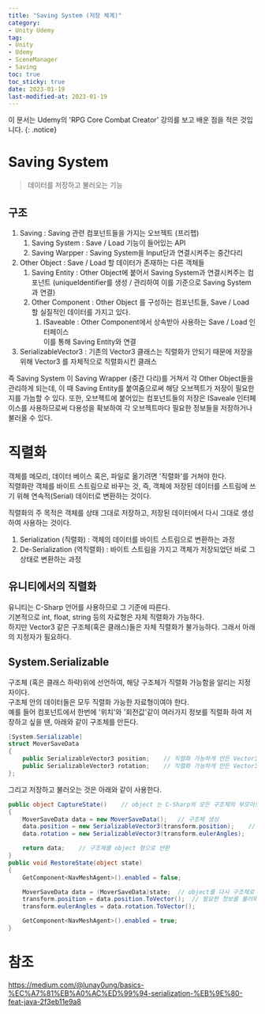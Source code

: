 ```yaml
---
title: "Saving System (저장 체계)"
category:
- Unity Udemy
tag:
- Unity
- Udemy
- SceneManager
- Saving
toc: true
toc_sticky: true
date: 2023-01-19
last-modified-at: 2023-01-19
---
```

이 문서는 Udemy의  'RPG Core Combat Creator' 강의를 보고 배운 점을 적은 것입니다.
{: .notice}

# Saving System 
> 데이터를 저장하고 불러오는 기능

## 구조
1. Saving : Saving 관련 컴포넌트들을 가지는 오브젝트 (프리펩)
    1. Saving System : Save / Load 기능이 들어있는 API
    2. Saving Warpper : Saving System을 Input단과 연결시켜주는 중간다리
2. Other Object : Save / Load 할 데이터가 존재하는 다른 객체들
    1. Saving Entity : Other Object에 붙어서 Saving System과 연결시켜주는 컴포넌트 (uniqueIdentifier를 생성 / 관리하여 이를 기준으로 Saving System과 연결)
    2. Other Component : Other Object 를 구성하는 컴포넌트들, Save / Load 할 실질적인 데이터를 가지고 있다.
        1. ISaveable : Other Component에서 상속받아 사용하는 Save / Load 인터페이스   
        이를 통해 Saving Entity와 연결
3. SerializableVector3 : 기존의 Vector3 클래스는 직렬화가 안되기 때문에 저장을 위해 Vector3 를 자체적으로 직렬화시킨 클래스

즉 Saving System 이 Saving Wrapper (중간 다리)를 거쳐서 각 Other Object들을 관리하게 되는데, 이 때 Saving Entity를 붙여줌으로써 해당 오브젝트가 저장이 필요한지를 가늠할 수 있다. 또한, 오브젝트에 붙어있는 컴포넌트들의 저장은 ISaveale 인터페이스를 사용하므로써 다용성을 확보하여 각 오브젝트마다 필요한 정보들을 저장하거나 불러올 수 있다.

# 직렬화
객체를 메모리, 데이터 베이스 혹은, 파일로 옮기려면 '직렬화'를 거쳐야 한다.   
직렬화란 객체를 바이트 스트림으로 바꾸는 것, 즉, 객체에 저장된 데이터를 스트림에 쓰기 위해 연속적(Serial) 데이터로 변환하는 것이다.

직렬화의 주 목적은 객체를 상태 그대로 저장하고, 저장된 데이터에서 다시 그대로 생성하여 사용하는 것이다.
1. Serialization (직렬화) : 객체의 데이터를 바이트 스트림으로 변환하는 과정
2. De-Serialization (역직렬화) : 바이트 스트림을 가지고 객체가 저장되었던 바로 그 상태로 변환하는 과정

## 유니티에서의 직렬화
유니티는 C-Sharp 언어를 사용하므로 그 기준에 따른다.   
기본적으로 int, float, string 등의 자료형은 자체 직렬화가 가능하다.   
하지만 Vector3 같은 구조체(혹은 클래스)들은 자체 직렬화가 불가능하다. 그래서 아래의 지정자가 필요하다.

## System.Serializable
구조체 (혹은 클래스 하략)위에 선언하여, 해당 구조체가 직렬화 가능함을 알리는 지정자이다.   
구조체 안의 데이터들은 모두 직렬화 가능한 자료형이여야 한다.   
예를 들어 컴포넌트에서 한번에 '위치'와 '회전값'같이 여러가지 정보를 직렬화 하여 저장하고 싶을 땐, 아래와 같이 구조체를 만든다.
```c#
[System.Serializable]
struct MoverSaveData
{
    public SerializableVector3 position;    // 직렬화 가능하게 만든 Vector3
    public SerializableVector3 rotation;    // 직렬화 가능하게 만든 Vector3
};
```
그리고 저장하고 불러오는 것은 아래와 같이 사용한다.
```c#
public object CaptureState()    // object 는 C-Sharp의 모든 구조체의 부모이므로 다형성을 이용할 수 있다.
{
    MoverSaveData data = new MoverSaveData();   // 구조체 생성
    data.position = new SerializableVector3(transform.position);    // 구조체에 데이터 저장
    data.rotation = new SerializableVector3(transform.eulerAngles);

    return data;    // 구조체를 object 형으로 반환
}
public void RestoreState(object state)
{
    GetComponent<NavMeshAgent>().enabled = false;

    MoverSaveData data = (MoverSaveData)state;  // object를 다시 구조체로 형변환
    transform.position = data.position.ToVector();  // 필요한 정보를 불러와서 변수에 저장
    transform.eulerAngles = data.rotation.ToVector();

    GetComponent<NavMeshAgent>().enabled = true;
}
```

# 참조
https://medium.com/@lunay0ung/basics-%EC%A7%81%EB%A0%AC%ED%99%94-serialization-%EB%9E%80-feat-java-2f3eb11e9a8